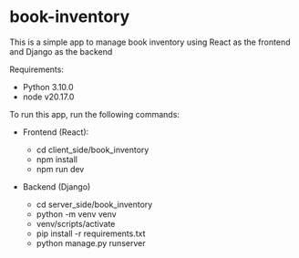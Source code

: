 # book-inventory

This is a simple app to manage book inventory using React as the frontend and Django as the backend

Requirements:
- Python 3.10.0
- node v20.17.0

To run this app, run the following commands:
  - Frontend (React):
    - cd client_side/book_inventory
    - npm install
    - npm run dev

  - Backend (Django)
    - cd server_side/book_inventory
    - python -m venv venv
    - venv/scripts/activate
    - pip install -r requirements.txt
    - python manage.py runserver
